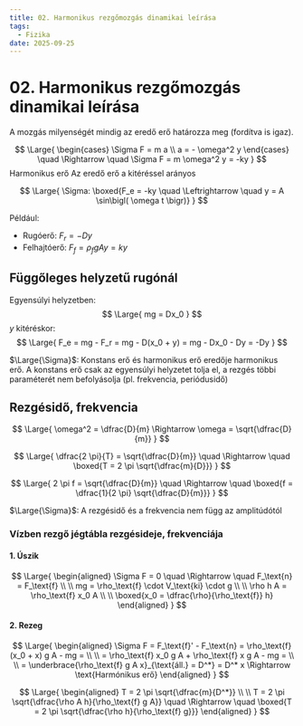 ```yaml
---
title: 02. Harmonikus rezgőmozgás dinamikai leírása
tags:
  - Fizika
date: 2025-09-25
---
```


# 02. Harmonikus rezgőmozgás dinamikai leírása

A mozgás milyenségét mindig az eredő erő határozza meg (fordítva is igaz).

$$
\Large{
\begin{cases}
\Sigma F = m a \\
a = - \omega^2 y
\end{cases}
\quad \Rightarrow \quad
\Sigma F = m \omega^2 y = -ky
}
$$
Harmonikus erő
Az eredő erő a kitéréssel arányos

$$
\Large{
\Sigma: \boxed{F_e = -ky \quad \Leftrightarrow \quad y = A \sin\bigl( \omega t \bigr)}
}
$$

Például:
- Rugóerő: $F_r = -Dy$
- Felhajtóerő: $F_f = \rho_f g A y = k y$

## Függőleges helyzetű rugónál

Egyensúlyi helyzetben:
$$
\Large{
mg = Dx_0
}
$$
$y$ kitéréskor:
$$
\Large{
F_e = mg - F_r = mg - D(x_0 + y) = mg - Dx_0 - Dy = -Dy
}
$$

$\Large{\Sigma}$: Konstans erő és harmonikus erő eredője harmonikus erő. A konstans erő csak az egyensúlyi helyzetet tolja el, a rezgés többi paraméterét nem befolyásolja (pl. frekvencia, periódusidő)

## Rezgésidő, frekvencia

$$
\Large{
\omega^2 = \dfrac{D}{m} \Rightarrow \omega = \sqrt{\dfrac{D}{m}}
}
$$

$$
\Large{
\dfrac{2 \pi}{T} = \sqrt{\dfrac{D}{m}} \quad \Rightarrow \quad \boxed{T = 2 \pi \sqrt{\dfrac{m}{D}}}
}
$$

$$
\Large{
2 \pi f = \sqrt{\dfrac{D}{m}} \quad \Rightarrow \quad \boxed{f = \dfrac{1}{2 \pi} \sqrt{\dfrac{D}{m}}}
}
$$

$\Large{\Sigma}$: A rezgésidő és a frekvencia nem függ az amplitúdótól

### Vízben rezgő jégtábla rezgésideje, frekvenciája

#### 1. Úszik

$$
\Large{
\begin{aligned}
\Sigma F = 0 \quad \Rightarrow \quad F_\text{n} = F_\text{f} \\
\\
mg = \rho_\text{f} \cdot V_\text{ki} \cdot g \\
\\
\rho h A = \rho_\text{f} x_0 A \\
\\
\boxed{x_0 = \dfrac{\rho}{\rho_\text{f}} h}
\end{aligned}
}
$$

#### 2. Rezeg

$$
\Large{
\begin{aligned}
\Sigma F = F_\text{f}' - F_\text{n} = \rho_\text{f} (x_0 + x) g A - mg = \\
\\
= \rho_\text{f} x_0 g A + \rho_\text{f} x g A - mg = \\
\\
= \underbrace{\rho_\text{f} g A x}_{\text{áll.} = D^*} = D^* x \Rightarrow \text{Harmónikus erő}
\end{aligned}
}
$$

$$
\Large{
\begin{aligned}
T = 2 \pi \sqrt{\dfrac{m}{D^*}} \\
\\
T = 2 \pi \sqrt{\dfrac{\rho A h}{\rho_\text{f} g A}} \quad \Rightarrow \quad \boxed{T = 2 \pi \sqrt{\dfrac{\rho h}{\rho_\text{f} g}}}
\end{aligned}
}
$$
